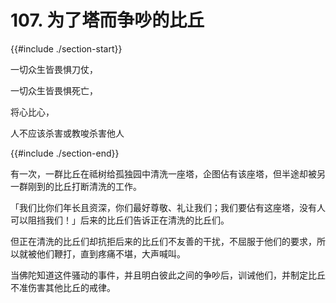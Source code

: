 # 107. 为了塔而争吵的比丘
{{#include ./section-start}}

一切众生皆畏惧刀仗，

一切众生皆畏惧死亡，

将心比心，

人不应该杀害或教唆杀害他人

{{#include ./section-end}}

有一次，一群比丘在祗树给孤独园中清洗一座塔，企图佔有该座塔，但半途却被另一群刚到的比丘打断清洗的工作。

「我们比你们年长且资深，你们最好尊敬、礼让我们；我们要佔有这座塔，没有人可以阻挡我们！」后来的比丘们告诉正在清洗的比丘们。

但正在清洗的比丘们却抗拒后来的比丘们不友善的干扰，不屈服于他们的要求，所以就被他们鞭打，直到疼痛不堪，大声喊叫。

当佛陀知道这件骚动的事件，并且明白彼此之间的争吵后，训诫他们，并制定比丘不准伤害其他比丘的戒律。

